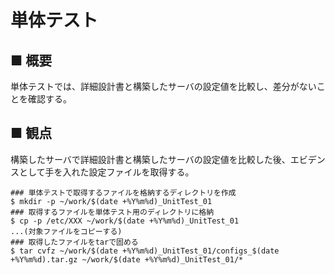 # 単体テスト
## ■ 概要
単体テストでは、詳細設計書と構築したサーバの設定値を比較し、差分がないことを確認する。

## ■ 観点
構築したサーバで詳細設計書と構築したサーバの設定値を比較した後、エビデンスとして手を入れた設定ファイルを取得する。
```
### 単体テストで取得するファイルを格納するディレクトリを作成
$ mkdir -p ~/work/$(date +%Y%m%d)_UnitTest_01
### 取得するファイルを単体テスト用のディレクトリに格納
$ cp -p /etc/XXX ~/work/$(date +%Y%m%d)_UnitTest_01
...(対象ファイルをコピーする)
### 取得したファイルをtarで固める
$ tar cvfz ~/work/$(date +%Y%m%d)_UnitTest_01/configs_$(date +%Y%m%d).tar.gz ~/work/$(date +%Y%m%d)_UnitTest_01/*
```
